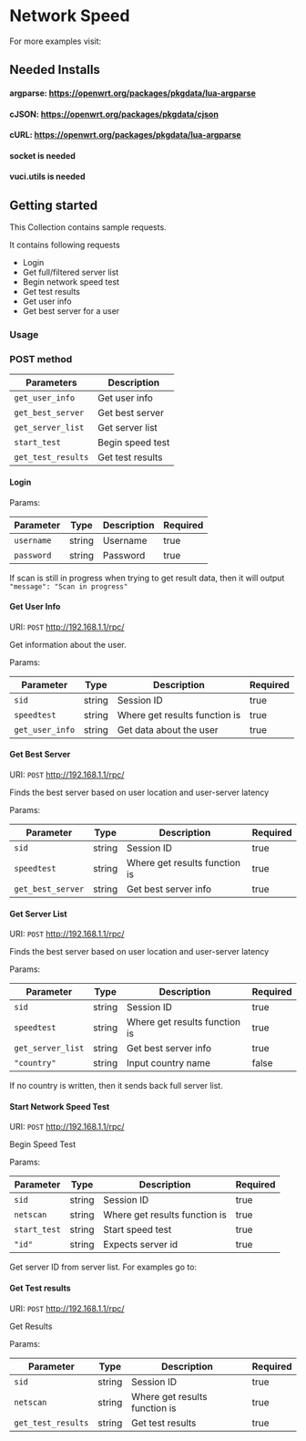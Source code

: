 # Network Speed

For more examples visit: 

## Needed Installs

#### argparse: https://openwrt.org/packages/pkgdata/lua-argparse
#### cJSON: https://openwrt.org/packages/pkgdata/cjson
#### cURL: https://openwrt.org/packages/pkgdata/lua-argparse
#### socket is needed
#### vuci.utils is needed

## Getting started

This Collection contains sample requests.

It contains following requests
* Login
* Get full/filtered server list
* Begin network speed test
* Get test results
* Get user info
* Get best server for a user

### Usage

### POST method

|Parameters    |Description              |
|--------------|-------------------------|
|`get_user_info`|Get user info  |   
|`get_best_server` | Get best server |   
|`get_server_list`   | Get server list           | 
|`start_test`   | Begin speed test           |
|`get_test_results`   | Get test results           |

#### Login

Params:

|Parameter   |Type  |Description                  |Required|
|------------|------|-----------------------------|--------|
|`username`|string|Username|true    |
|`password`     |string|Password|true    |

If scan is still in progress when trying to get result data, then it will output `"message": "Scan in progress"`

#### Get User Info

URI: `POST` http://192.168.1.1/rpc/

Get information about the user.

Params:

|Parameter   |Type  |Description                  |Required|
|------------|------|-----------------------------|--------|
|`sid`|string|Session ID|true    |
|`speedtest`     |string|Where get results function is|true    |
|`get_user_info`      |string|Get data about the user   |true    |


#### Get Best Server

URI: `POST` http://192.168.1.1/rpc/

Finds the best server based on user location and user-server latency

Params:

|Parameter   |Type  |Description                  |Required|
|------------|------|-----------------------------|--------|
|`sid`|string|Session ID|true    |
|`speedtest`     |string|Where get results function is|true    |
|`get_best_server`      |string|Get best server info   |true    |


#### Get Server List

URI: `POST` http://192.168.1.1/rpc/

Finds the best server based on user location and user-server latency

Params:

|Parameter   |Type  |Description                  |Required|
|------------|------|-----------------------------|--------|
|`sid`|string|Session ID|true    |
|`speedtest`     |string|Where get results function is|true    |
|`get_server_list`      |string|Get best server info   |true    |
|`"country"`      |string|Input country name    |false    |


If no country is written, then it sends back full server list.



#### Start Network Speed Test

URI: `POST` http://192.168.1.1/rpc/

Begin Speed Test

Params:

|Parameter   |Type  |Description                  |Required|
|------------|------|-----------------------------|--------|
|`sid`|string|Session ID|true    |
|`netscan`     |string|Where get results function is|true    |
|`start_test`      |string|Start speed test    |true    |
|`"id"`      |string| Expects server id    |true    |

Get server ID from server list. For examples go to:

#### Get Test results

URI: `POST` http://192.168.1.1/rpc/

Get Results

Params:

|Parameter   |Type  |Description                  |Required|
|------------|------|-----------------------------|--------|
|`sid`|string|Session ID|true    |
|`netscan`     |string|Where get results function is|true    |
|`get_test_results`      |string|Get test results   |true    |



